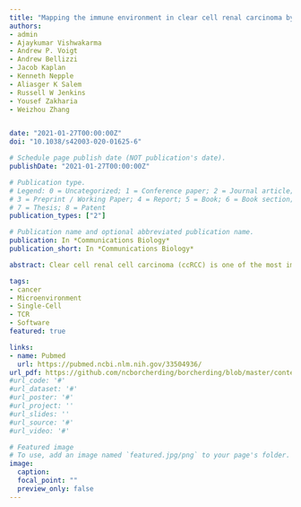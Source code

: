 ```yaml
---
title: "Mapping the immune environment in clear cell renal carcinoma by single-cell genomics"
authors:
- admin
- Ajaykumar Vishwakarma
- Andrew P. Voigt
- Andrew Bellizzi
- Jacob Kaplan
- Kenneth Nepple
- Aliasger K Salem
- Russell W Jenkins
- Yousef Zakharia
- Weizhou Zhang


date: "2021-01-27T00:00:00Z"
doi: "10.1038/s42003-020-01625-6"

# Schedule page publish date (NOT publication's date).
publishDate: "2021-01-27T00:00:00Z"

# Publication type.
# Legend: 0 = Uncategorized; 1 = Conference paper; 2 = Journal article;
# 3 = Preprint / Working Paper; 4 = Report; 5 = Book; 6 = Book section;
# 7 = Thesis; 8 = Patent
publication_types: ["2"]

# Publication name and optional abbreviated publication name.
publication: In *Communications Biology*
publication_short: In *Communications Biology*

abstract: Clear cell renal cell carcinoma (ccRCC) is one of the most immunologically distinct tumor types due to high response rate to immunotherapies, despite low tumor mutational burden. To characterize the tumor immune microenvironment of ccRCC, we applied single-cell-RNA sequencing (SCRS) along with T-cell-receptor (TCR) sequencing to map the transcriptomic heterogeneity of 25,688 individual CD45+ lymphoid and myeloid cells in matched tumor and blood from three patients with ccRCC. We also included 11,367 immune cells from four other individuals derived from the kidney and peripheral blood to facilitate the identification and assessment of ccRCC-specific differences. There is an overall increase in CD8+ T-cell and macrophage populations in tumor-infiltrated immune cells compared to normal renal tissue. We further demonstrate the divergent cell transcriptional states for tumor-infiltrating CD8+ T cells and identify a MKI67 + proliferative subpopulation being a potential culprit for the progression of ccRCC. Using the SCRS gene expression, we found preferential prediction of clinical outcomes and pathological diseases by subcluster assignment. With further characterization and functional validation, our findings may reveal certain subpopulations of immune cells amenable to therapeutic intervention. 

tags:
- cancer
- Microenvironment
- Single-Cell
- TCR
- Software
featured: true

links:
- name: Pubmed
  url: https://pubmed.ncbi.nlm.nih.gov/33504936/
url_pdf: https://github.com/ncborcherding/borcherding/blob/master/content/publication/borcherding2021mapping/borcherding2021mapping.pdf
#url_code: '#'
#url_dataset: '#'
#url_poster: '#'
#url_project: ''
#url_slides: ''
#url_source: '#'
#url_video: '#'

# Featured image
# To use, add an image named `featured.jpg/png` to your page's folder. 
image:
  caption: 
  focal_point: ""
  preview_only: false
---
```


